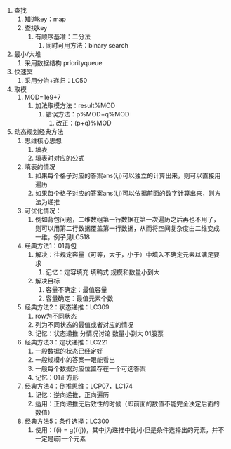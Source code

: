1. 查找
   1. 知道key：map
   2. 查找key
      1. 有顺序基准：二分法
         1. 同时可用方法：binary search
2. 最小/大堆
   1. 采用数据结构 priorityqueue
3. 快速冥
   1. 采用分治+递归：LC50
4. 取模
   1. MOD=1e9+7
      1. 加法取模方法：result%MOD
         1. 错误方法：p%MOD+q%MOD
            1. 改正：(p+q)%MOD
5. 动态规划经典方法
   1. 思维核心思想
      1. 填表
      2. 填表时对应的公式
   2. 填表的情况
      1. 如果每个格子对应的答案ans(i,j)可以独立的计算出来，则可以直接用遍历
      2. 如果每个格子对应的答案ans(i,j)可以依据前面的数字计算出来，则方法为递推
   3. 可优化情况：
      1. 例如背包问题，二维数组第一行数据在第一次遍历之后再也不用了，则可以用第二行数据覆盖第一行数据，从而将空间复杂度由二维变成一维，例子见LC518
   4. 经典方法1：01背包
      1. 解决：往规定容量（可等，大于，小于）中填入不确定元素以满足要求
         1. 记忆：定容填充 填鸭式 规模和数量小到大
      2. 解决目标
         1. 容量不确定：最值容量
         2. 容量确定：最值元素个数
   5. 经典方法2：状态递推：LC309
      1. row为不同状态
      2. 列为不同状态的最值或者对应的情况
      3. 记忆：状态递推 分情况讨论 数量小到大 01股票
   6. 经典方法3：定状递推：LC221
      1. 一般数据的状态已经定好
      2. 一般规模小的答案一眼能看出
      3. 一般每个数据对应位置存在一个可选答案
      4. 记忆：01正方形
   7. 经典方法4：倒推思维：LCP07，LC174
      1. 记忆：逆向递推，正向遍历
      2. 适用：正向递推无后效性的时候（即前面的数值不能完全决定后面的数值）
   8. 经典方法5：条件选择：LC300
      1. 使用：f(i) = g(f(j))，其中j为递推中比i小但是条件选择出的元素，并不一定是i前一个元素
